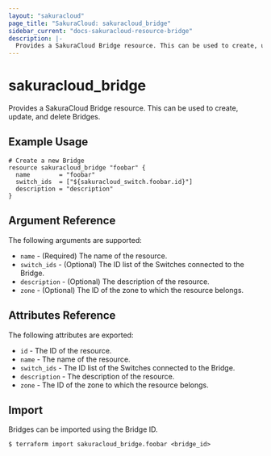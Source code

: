 ```yaml
---
layout: "sakuracloud"
page_title: "SakuraCloud: sakuracloud_bridge"
sidebar_current: "docs-sakuracloud-resource-bridge"
description: |-
  Provides a SakuraCloud Bridge resource. This can be used to create, update, and delete Bridges.
---
```


# sakuracloud\_bridge

Provides a SakuraCloud Bridge resource. This can be used to create, update, and delete Bridges.

## Example Usage

```hcl
# Create a new Bridge
resource sakuracloud_bridge "foobar" {
  name        = "foobar"
  switch_ids  = ["${sakuracloud_switch.foobar.id}"]
  description = "description"
}
```

## Argument Reference

The following arguments are supported:

* `name` - (Required) The name of the resource.
* `switch_ids` - (Optional) The ID list of the Switches connected to the Bridge. 
* `description` - (Optional) The description of the resource.
* `zone` - (Optional) The ID of the zone to which the resource belongs.  

## Attributes Reference

The following attributes are exported:

* `id` - The ID of the resource.
* `name` - The name of the resource.
* `switch_ids` - The ID list of the Switches connected to the Bridge. 
* `description` - The description of the resource.
* `zone` - The ID of the zone to which the resource belongs.

## Import

Bridges can be imported using the Bridge ID.

```
$ terraform import sakuracloud_bridge.foobar <bridge_id>
```
